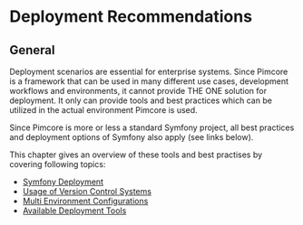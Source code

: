 # Deployment Recommendations

## General

Deployment scenarios are essential for enterprise systems. Since Pimcore is a framework that can be used in many different
use cases, development workflows and environments, it cannot provide THE ONE solution for deployment. It only can 
provide tools and best practices which can be utilized in the actual environment Pimcore is used. 

Since Pimcore is more or less a standard Symfony project, all best practices and deployment options of 
Symfony also apply (see links below).

This chapter gives an overview of these tools and best practises by covering following topics: 

* [Symfony Deployment](https://symfony.com/doc/current/deployment.html) 
* [Usage of Version Control Systems](./01_Version_Control_Systems.md)
* [Multi Environment Configurations](03_Configuration_Environments.md)
* [Available Deployment Tools](./05_Deployment_Tools.md)
